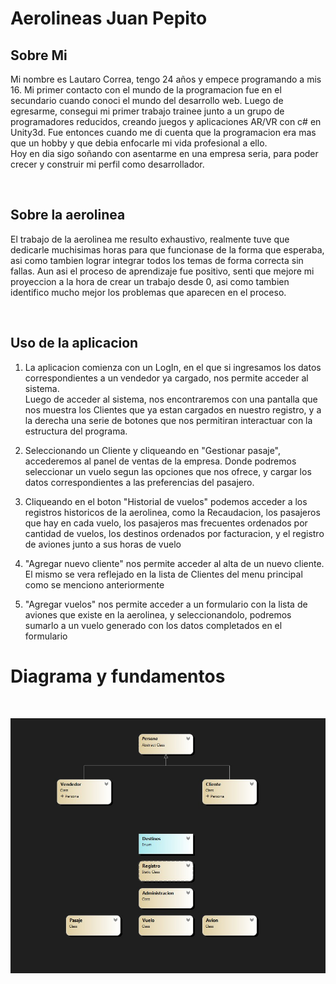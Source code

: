 
<h1>Aerolineas Juan Pepito</h1>

<h2> Sobre Mi </h2>
<p>Mi nombre es Lautaro Correa, tengo 24 años y empece programando a mis 16. Mi primer contacto con el mundo de la programacion fue en el secundario cuando conoci el mundo del desarrollo web. Luego de egresarme, consegui mi primer trabajo trainee junto a un grupo de programadores reducidos, creando juegos y aplicaciones AR/VR con c# en Unity3d. Fue entonces cuando me di cuenta que la programacion era mas que un hobby y que debia enfocarle mi vida profesional a ello.</br>
Hoy en dia sigo soñando con asentarme en una empresa seria, para poder crecer y construir mi perfil como desarrollador.</p></br>

<h2> Sobre la aerolinea </h2>

<p> El trabajo de la aerolinea me resulto exhaustivo, realmente tuve que dedicarle muchisimas horas para que funcionase de la forma que esperaba, asi como tambien lograr integrar todos los temas de forma correcta sin fallas. Aun asi el proceso de aprendizaje fue positivo, senti que mejore mi proyeccion a la hora de crear un trabajo desde 0, asi como tambien identifico mucho mejor  los problemas que aparecen en el proceso.</p> </br>

<h2> Uso de la aplicacion </h2>
<ol>
<li><p> La aplicacion comienza con un LogIn, en el que si ingresamos los datos correspondientes a un vendedor ya cargado, nos permite acceder al sistema.</br>
Luego de acceder al sistema, nos encontraremos con una pantalla que nos muestra los Clientes que ya estan cargados en nuestro registro, y a la derecha una serie de botones que nos permitiran interactuar con la estructura del programa.</p></li>

<li><p>Seleccionando un Cliente y cliqueando en "Gestionar pasaje", accederemos al panel de ventas de la empresa. Donde podremos seleccionar un vuelo segun las opciones que nos ofrece, y cargar los datos correspondientes a las preferencias del pasajero.</p></li>

<li><p>Cliqueando en el boton "Historial de vuelos" podemos acceder a los registros historicos de la aerolinea, como la Recaudacion, los pasajeros que hay en cada vuelo, los pasajeros mas frecuentes ordenados por cantidad de vuelos, los destinos ordenados por facturacion, y el registro de aviones junto a sus horas de vuelo </p></li>

<li><p>"Agregar nuevo cliente" nos permite acceder al alta de un nuevo cliente. El mismo se vera reflejado en la lista de Clientes del menu principal como se menciono anteriormente</p></li>

<li><p>"Agregar vuelos" nos permite acceder a un formulario con la lista de aviones que existe en la aerolinea, y seleccionandolo, podremos sumarlo a un vuelo generado con los datos completados en el formulario</p></li>

</ol>
<h1>Diagrama y fundamentos</h1></br>

![Diagrama De Clases](/Diagrama.jpeg)


  
